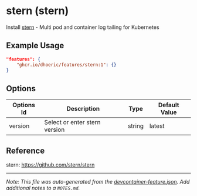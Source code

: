 
# stern (stern)

Install [stern](https://github.com/stern/stern) - Multi pod and container log tailing for Kubernetes

## Example Usage

```json
"features": {
    "ghcr.io/dhoeric/features/stern:1": {}
}
```

## Options

| Options Id | Description | Type | Default Value |
|-----|-----|-----|-----|
| version | Select or enter stern version | string | latest |

## Reference

stern: https://github.com/stern/stern

---

_Note: This file was auto-generated from the [devcontainer-feature.json](https://github.com/dhoeric/features/blob/main/src/stern/devcontainer-feature.json).  Add additional notes to a `NOTES.md`._

